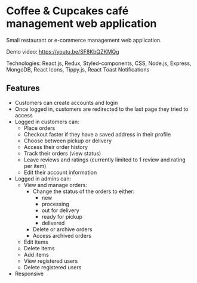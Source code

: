 # Coffee & Cupcakes café management web application

Small restaurant or e-commerce management web application.

Demo video: https://youtu.be/SF8KbQZKMQg

Technologies: React.js, Redux, Styled-components, CSS, Node.js, Express, MongoDB, React Icons, Tippy.js, React Toast Notifications

## Features

- Customers can create accounts and login
- Once logged in, customers are redirected to the last page they tried to access
- Logged in customers can:
  - Place orders
  - Checkout faster if they have a saved address in their profile
  - Choose between pickup or delivery
  - Access their order history
  - Track their orders (view status)
  - Leave reviews and ratings (currently limited to 1 review and rating per item)
  - Edit their account information
- Logged in admins can:
  - View and manage orders:
    - Change the status of the orders to either:
      - new
      - processing
      - out for delivery
      - ready for pickup
      - delivered
    - Delete or archive orders
    - Access archived orders
  - Edit items
  - Delete items
  - Add items
  - View registered users
  - Delete registered users
- Responsive
